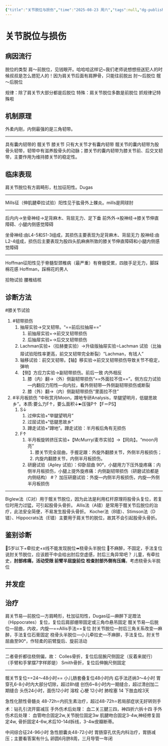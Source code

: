 ```yaml
---
{"title":"关节脱位与损伤","time":"2025-08-23 周六","tags":null,"dg-publish":true,"permalink":"/200 学习/216 运动系统/第05章 关节脱位与损伤/关节脱位与损伤/","dgPassFrontmatter":true,"created":"2025-08-23T08:59:35.000+08:00","updated":"2025-09-05T11:35:48.813+08:00"}
---
```


# 关节脱位与损伤
## 病因流行
脱位的类型
肩～前脱位，见钱眼开。哈哈哈这样记~我们老师说想想扭送犯人的时候叔叔是怎么摁犯人的！因为肩关节后面有肩胛骨，只能往前脱出
肘～后脱位
髋～后脱位

规律：除了肩关节大部分都是后脱位 
特殊：肩关节脱位多数是前脱位
抓规律记特殊啦
## 机制原理
外柔内刚，内侧最强的是三角韧带。
***
具有囊内韧带的
髋关节
膝关节
只有大关节才有囊内韧带
髋关节的囊内韧带为股骨头韧带，韧带中有滋养股骨头的动脉；膝关节的囊内韧带为膝关节前、后交叉韧带，主要作用为维持膝关节的稳定性。
## 临床表现
肩关节脱位有方肩畸形，杜加征阳性。Dugas
***
Mills征（伸肌腱牵拉试验）阳性见于肱骨外上髁炎。mills是网球肘
***
后内内→坐骨神经→足背麻木、背屈无力、足下垂
前外外→股神经→膝关节伸直障碍、小腿内侧感觉障碍

坐骨神经:由L4-5和S1-3组成，其损伤主要表现为足背麻木、背屈无力
股神经:由L2-4组成，损伤后主要表现为股四头肌麻痹所致的膝关节伸直障碍和小腿内侧感觉障碍
***
Hoffman征阳性见于脊髓型颈椎病（最严重）有脊髓受累，四肢手足无力，脚踩棉花感
Hoffman，踩棉花的男人

拾物试验   腰椎结核
## 诊断方法
#膝关节试验
1.  #韧带损伤 
	1. 抽屉实验→交叉韧带。“==前后拉抽屉==”
		1. 前抽屉实验+→前交叉韧带损伤
		2. 后抽屉实验+→后交叉韧带损伤
	2. Lachman实验+（拉赫曼实验）→升级版抽屉实验⭐Lachman 试验（比抽屉试验阳性率更高，前交叉韧带完全断裂）“Lachman，有钱人” 
	3. 轴移试验：前交叉韧带。【轴】移实验→前交叉韧带损伤导致关节不稳定，弹响
	4. 【侧】方应力实验→副韧带损伤。前后一致 内外相反
		1. 膝（内）翻→（外）侧副韧带损伤“==外面拉不住==”。侧方应力试验—内翻应力阳性—向内拉，看外侧韧带—外侧副韧带损伤或断裂
		2. 膝（外）翻→（内）侧副韧带损伤“里面拉不住”
2. #半月板损伤 “中秋赏月Moon，蹲地专研Analysis，举腿望明月，低腿思故乡”。本质:要么力F↑，要么面积↓➽压强P↑【F＝PS】
	1. S↓
		1. 过伸实验+“举腿望明月”
		2. 过屈试验+“低腿思故乡”
		3. 蹲走试验+“蹲地”。蹲走试验：半月板后角有无损伤
	2. F↑
		1. 半月板旋转挤压实验+【McMurry/麦市实验】→【同向】。“moon月亮”
			1. 膝关节完全屈曲，手握足跟：外旋外翻膝关节，外侧半月板损伤；
			2. 内旋内翻膝关节，内侧半月板损伤。
		2. 研磨试验（Apley 试验）：仰卧屈曲 90°，小腿用力下压外旋疼痛：内侧半月板损伤，小腿上提外旋疼痛：内侧副韧带损伤（研磨试验都是内侧结构） #？ 加压研磨试验：外旋—内侧半月板损伤，内旋—外侧半月板损伤
***
Biglew法（C对）用于髋关节脱位，因为此法是利用杠杆原理将股骨头复位，若复位时用力过猛，可引起股骨头骨折。
Allis法（A错）是常用于髋关节后脱位的治疗，此法安全简便，不易发生股骨头骨折。
Kocher法（B错）、Stimson法（D错）、Hippocrats法（E错）主要用于肩关节的脱位，故其不会引起股骨头骨折。
## 鉴别诊断
🌻5岁以下+牵拉史+x线不能发现脱位➠桡骨头半脱位
🌻不麻醉，不固定，手法复位
说肘关节脱位，应该题干中会给出肘后空虚感，肘后三角异常吧？
儿童，有牵拉史，**肘部疼痛，活动受限 前臂半屈旋前位 检查肘部外侧有压痛**，考虑桡骨头半脱位
## 并发症
## 治疗
肩关节易—前脱位—方肩畸形，杜加征阳性，Dugas征—麻醉下足蹬法（Hippocrates）复位，复位后肩部绷带固定或三角巾悬吊固定
髋关节易—后脱位—屈曲，内收，内旋—==Allis手法==复位
肘关节脱位—肘后三角关系改变—麻醉，手法复位石膏固定
桡骨头半脱位—小儿牵拉史—不麻醉，手法复位。肘关节屈曲至90°，作轻柔的前臂旋后、旋前活动
***
二者骨折都往桡侧偏，故：
Colles骨折，复位后屈腕尺侧固定（反着来就行）
（手臂和手掌摆7字样即是）
Smith骨折，复位后伸腕尺侧固定
***
髋关节复位==24～48小时==
小儿肠套叠复位48小时内
疝手法还纳3～4小时
胃穿孔6-8小时内大部分切除，超过8h缝
创伤6~8小时内一期缝合，超过清创加二期缝合
头伤24小时，面伤12小时
溶栓 心梗 12小时
肺栓塞 14
下肢血栓3天

急性化脓性骨髓炎 48-72h⭐内抗生素治疗，超过48-72h⭐若局部症状无好转则手术：钻孔引流开窗减压
手外伤术后处理：
血二关三腱三四，神四折六拆十四
手外伤术后处理：
血管吻合固定2w,关节脱位固定3w
肌腱吻合固定3-4w,神经修复固定4w,
骨折固定4-6w,术后10-14d拆线，3-4w皮瓣断蒂。

中间综合征24-96小时
急性胆囊炎48-72小时
胃肠穿孔优先内科治疗，胃肠减压；主要看答案有什么
卵圆6月脐8周，三月导管一年闭








































































































































































































































































































































































































































